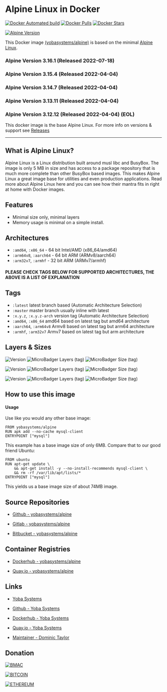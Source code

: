 # Alpine Linux in Docker

[![Docker Automated build](https://img.shields.io/docker/automated/yobasystems/alpine.svg?style=for-the-badge&logo=docker)](https://hub.docker.com/r/yobasystems/alpine/)
[![Docker Pulls](https://img.shields.io/docker/pulls/yobasystems/alpine.svg?style=for-the-badge&logo=docker)](https://hub.docker.com/r/yobasystems/alpine/)
[![Docker Stars](https://img.shields.io/docker/stars/yobasystems/alpine.svg?style=for-the-badge&logo=docker)](https://hub.docker.com/r/yobasystems/alpine/)

[![Alpine Version](https://img.shields.io/badge/Alpine%20version-v3.16.1-green.svg?style=for-the-badge&logo=alpine-linux)](https://alpinelinux.org/)


This Docker image [(yobasystems/alpine)](https://hub.docker.com/r/yobasystems/alpine/) is based on the minimal [Alpine Linux](https://alpinelinux.org/).

### Alpine Version 3.16.1 (Released 2022-07-18)
### Alpine Version 3.15.4 (Released 2022-04-04)
### Alpine Version 3.14.7 (Released 2022-04-04)
### Alpine Version 3.13.11 (Released 2022-04-04)
### Alpine Version 3.12.12 (Released 2022-04-04) (EOL)


This docker image is the base Alpine Linux. For more info on versions & support see [Releases](https://wiki.alpinelinux.org/wiki/Alpine_Linux:Releases)

----

## What is Alpine Linux?
Alpine Linux is a Linux distribution built around musl libc and BusyBox. The image is only 5 MB in size and has access to a package repository that is much more complete than other BusyBox based images. This makes Alpine Linux a great image base for utilities and even production applications. Read more about Alpine Linux here and you can see how their mantra fits in right at home with Docker images.

## Features

* Minimal size only, minimal layers
* Memory usage is minimal on a simple install.

## Architectures

* ```:amd64```, ```:x86_64``` - 64 bit Intel/AMD (x86_64/amd64)
* ```:arm64v8```, ```:aarch64``` - 64 bit ARM (ARMv8/aarch64)
* ```:arm32v7```, ```:armhf``` - 32 bit ARM (ARMv7/armhf)

#### PLEASE CHECK TAGS BELOW FOR SUPPORTED ARCHITECTURES, THE ABOVE IS A LIST OF EXPLANATION

## Tags

* ```:latest``` latest branch based (Automatic Architecture Selection)
* ```:master``` master branch usually inline with latest
* ```:x.y.z```, ```:x.y.z-arch``` version tag (Automatic Architecture Selection)
* ```:amd64```, ```:x86_64``` amd64 based on latest tag but amd64 architecture
* ```:aarch64```, ```:arm64v8``` Armv8 based on latest tag but arm64 architecture
* ```:armhf```, ```:arm32v7``` Armv7 based on latest tag but arm architecture

## Layers & Sizes

![Version](https://img.shields.io/badge/version-amd64-blue.svg?style=for-the-badge)
![MicroBadger Layers (tag)](https://img.shields.io/microbadger/layers/yobasystems/alpine/amd64.svg?style=for-the-badge)
![MicroBadger Size (tag)](https://img.shields.io/microbadger/image-size/yobasystems/alpine/amd64.svg?style=for-the-badge)

![Version](https://img.shields.io/badge/version-aarch64-blue.svg?style=for-the-badge)
![MicroBadger Layers (tag)](https://img.shields.io/microbadger/layers/yobasystems/alpine/aarch64.svg?style=for-the-badge)
![MicroBadger Size (tag)](https://img.shields.io/microbadger/image-size/yobasystems/alpine/aarch64.svg?style=for-the-badge)

![Version](https://img.shields.io/badge/version-armhf-blue.svg?style=for-the-badge)
![MicroBadger Layers (tag)](https://img.shields.io/microbadger/layers/yobasystems/alpine/armhf.svg?style=for-the-badge)
![MicroBadger Size (tag)](https://img.shields.io/microbadger/image-size/yobasystems/alpine/armhf.svg?style=for-the-badge)

## How to use this image
#### Usage
Use like you would any other base image:

```
FROM yobasystems/alpine
RUN apk add --no-cache mysql-client
ENTRYPOINT ["mysql"]
```
This example has a base image size of only 6MB. Compare that to our good friend Ubuntu:

```
FROM ubuntu
RUN apt-get update \
    && apt-get install -y --no-install-recommends mysql-client \
    && rm -rf /var/lib/apt/lists/*
ENTRYPOINT ["mysql"]
```
This yields us a base image size of about 74MB image.

## Source Repositories

* [Github - yobasystems/alpine](https://github.com/yobasystems/alpine)

* [Gitlab - yobasystems/alpine](https://gitlab.com/yobasystems/alpine)

* [Bitbucket - yobasystems/alpine](https://bitbucket.org/yobasystems/alpine/)


## Container Registries

* [Dockerhub - yobasystems/alpine](https://hub.docker.com/r/yobasystems/alpine/)

* [Quay.io - yobasystems/alpine](https://quay.io/repository/yobasystems/alpine)


## Links

* [Yoba Systems](https://www.yobasystems.co.uk/)

* [Github - Yoba Systems](https://github.com/yobasystems/)

* [Dockerhub - Yoba Systems](https://hub.docker.com/u/yobasystems/)

* [Quay.io - Yoba Systems](https://quay.io/organization/yobasystems)

* [Maintainer - Dominic Taylor](https://github.com/dominictayloruk)

## Donation

[![BMAC](https://img.shields.io/badge/BUY%20ME%20A%20COFFEE-£5-blue.svg?style=for-the-badge&logo=buy-me-a-coffee)](https://www.buymeacoffee.com/dominictayloruk?new=1)

[![BITCOIN](https://img.shields.io/badge/BTC-bc1q7hy8qmyvq7rw6slrna7yffcdnj9rcg4e9xjecc-blue.svg?style=for-the-badge&logo=bitcoin)](bitcoin:bc1q7hy8qmyvq7rw6slrna7yffcdnj9rcg4e9xjecc)

[![ETHEREUM](https://img.shields.io/badge/ETH-0xb6bE2e4da3d86b50Bdae1F9B6960c23dd87C532C-blue.svg?style=for-the-badge&logo=ethereum)](ethereum:0xb6bE2e4da3d86b50Bdae1F9B6960c23dd87C532C)
